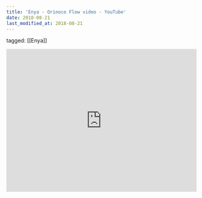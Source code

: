 ```yaml
---
title: 'Enya - Orinoco Flow video - YouTube'
date: 2018-08-21
last_modified_at: 2018-08-21
---
```

tagged: [[Enya]]
<iframe allow="accelerometer; autoplay; clipboard-write; encrypted-media; gyroscope; picture-in-picture" allowfullscreen="" frameborder="0" height="375" id="youtube_iframe" src="https://www.youtube.com/embed/654tlKKI_Ys?feature=oembed&amp;enablejsapi=1&amp;origin=https://safe.txmblr.com&amp;wmode=opaque" width="500"></iframe>